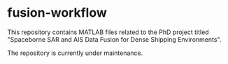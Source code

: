 # fusion-workflow

This repository contains MATLAB files related to the PhD project titled "Spaceborne SAR and AIS Data Fusion for Dense Shipping Environments".

The repository is currently under maintenance.
